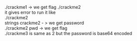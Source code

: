 ./crackme1 -> we get flag
./crackme2  
it gives error to run it like  
./crackme2 <pwd>  
strings crackme2 - > we get password  
./crackme2 pwd -> we get flag  
./crackme3 is same as 2 but the password is base64 encoded  
